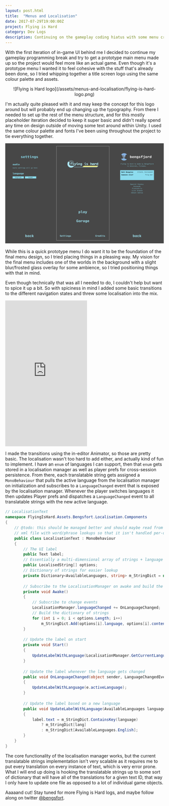 ```yaml
---
layout: post.html
title:  "Menus and Localisation"
date: 2017-07-29T19:00:00Z
project: Flying is Hard
category: Dev Logs
description: Continuing on the gameplay coding hiatus with some menu creation and a dash of localisation.
---
```


With the first iteration of in-game UI behind me I decided to continue my gameplay programming break and try to get a prototype main menu made up so the project would feel more like an actual game. Even though it's a prototype menu I wanted it to feel cohesive with the stuff that's already been done, so I tried whipping together a title screen logo using the same colour palette and assets.

<center>
![Flying is Hard logo](/assets/menus-and-localisation/flying-is-hard-logo.png)
</center>

I'm actually quite pleased with it and may keep the concept for this logo around but will probably end up changing up the typography. From there I needed to set up the rest of the menu structure, and for this mostly placeholder iteration decided to keep it super basic and didn't really spend any time on design outside of moving some text around within Unity. I used the same colour palette and fonts I've been using throughout the project to tie everything together.

![Menus](/assets/menus-and-localisation/menus.png)

While this is a quick prototype menu I do want it to be the foundation of the final menu design, so I tried placing things in a pleasing way. My vision for the final menu includes one of the worlds in the background with a slight blur/frosted glass overlay for some ambience, so I tried positioning things with that in mind.

Even though technically that was all I needed to do, I couldn't help but want to spice it up a bit. So with spiciness in mind I added some basic transitions to the different navigation states and threw some localisation into the mix.

<div class="streamable-container" style="max-width: 260px;">
	<div style="width:100%;height:0px;position:relative;padding-bottom:177.867%;"><iframe src="https://streamable.com/s/555dd/tqgmse" frameborder="0" width="100%" height="100%" allowfullscreen style="width:100%;height:100%;position:absolute;left:0px;top:0px;overflow:hidden;"></iframe></div>
</div>

I made the transitions using the in-editor Animator, so those are pretty basic. The localisation wasn't too hard to add either, and actually kind of fun to implement. I have an `enum` of languages I can support, then that `enum` gets stored in a localisation manager as well as player prefs for cross-session persistence. From there, each translatable string gets assigned a `MonoBehaviour` that pulls the active language from the localisation manager on initialization and subscribes to a `LanguageChanged` event that is exposed by the localisation manager. Whenever the player switches languages it then updates Player prefs and dispatches a `LanguageChanged` event to all translatable strings with the new active language.

```csharp
// LocalisationText
namespace FlyingIsHard.Assets.Bengsfort.Localisation.Components
{
    // @todo: this should be managed better and should maybe read from a json or 
    // xml file with word/phrase lookups so that it isn't handled per-object in-editor.
    public class LocalisationText : MonoBehaviour
    {
		// The UI label
        public Text label;
		// Essentially a multi-dimensional array of strings + language ID
        public LocalisedString[] options;
		// Dictionary of strings for easier lookup
        private Dictionary<AvailableLanguages, string> m_StringDict = new Dictionary<AvailableLanguages, string>();

		// Subscribe to the LocalisationManager on awake and build the string dictionary
        private void Awake()
        {
            // Subscribe to change events
            LocalisationManager.languageChanged += OnLanguageChanged;
            // Build the dictionary of strings
            for (int i = 0; i < options.Length; i++)
                m_StringDict.Add(options[i].language, options[i].content);
        }

		// Update the label on start
        private void Start()
        {
            UpdateLabelWithLanguage(LocalisationManager.GetCurrentLanguage());
        }

		// Update the label whenever the language gets changed
        public void OnLanguageChanged(object sender, LanguageChangedEventArgs e)
        {
            UpdateLabelWithLanguage(e.activeLanguage);
        }

        // Update the label based on a new language
        public void UpdateLabelWithLanguage(AvailableLanguages language)
        {
            label.text = m_StringDict.ContainsKey(language)
                ? m_StringDict[lang]
                : m_StringDict[AvailableLanguages.English];
        }
    }
}
```

The core functionality of the localisation manager works, but the current translatable strings implementation isn't very scalable as it requires me to put every translation on every instance of text, which is very error prone. What I will end up doing is hooking the translatable strings up to some sort of dictionary that will have all of the translations for a given text ID, that way I only have to update one file as opposed to a lot of individual game objects.

Aaaaand cut! Stay tuned for more Flying is Hard logs, and maybe follow along on twitter [@bengsfort](https://twitter.com/bengsfort).